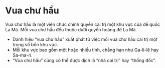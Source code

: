 # Vua chư hầu

Vua chư hầu là một viên chức chính quyền cai trị một khu vực của đế quốc La Mã. Mỗi vua chư hầu đều thuộc dưới quyền hoàng đế La Mã.
- Danh hiệu “vua chư hầu” xuất phát từ việc mỗi vua chư hầu cai trị một trong số bốn khu vực.
- Mỗi khu vực bao gồm một hoặc nhiều tỉnh, chẳng hạn như Ga-li-lê hay Sa-ma-ri.
- “Vua chư hầu” cũng có thể được dịch là “nhà cai trị” hay “thống đốc”.

